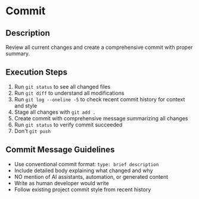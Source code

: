 # Commit

## Description

Review all current changes and create a comprehensive commit with proper summary.

## Execution Steps

1. Run `git status` to see all changed files
2. Run `git diff` to understand all modifications  
3. Run `git log --oneline -5` to check recent commit history for context and style
4. Stage all changes with `git add .`
5. Create commit with comprehensive message summarizing all changes
6. Run `git status` to verify commit succeeded
7. Don't `git push`

## Commit Message Guidelines

- Use conventional commit format: `type: brief description`
- Include detailed body explaining what changed and why
- NO mention of AI assistants, automation, or generated content
- Write as human developer would write
- Follow existing project commit style from recent history

